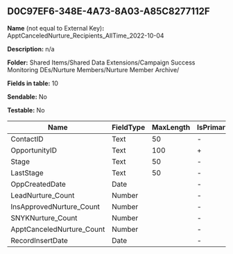 ## D0C97EF6-348E-4A73-8A03-A85C8277112F

**Name** (not equal to External Key)**:** ApptCanceledNurture_Recipients_AllTime_2022-10-04

**Description:** n/a

**Folder:** Shared Items/Shared Data Extensions/Campaign Success Monitoring DEs/Nurture Members/Nurture Member Archive/

**Fields in table:** 10

**Sendable:** No

**Testable:** No

| Name | FieldType | MaxLength | IsPrimaryKey | IsNullable | DefaultValue |
| --- | --- | --- | --- | --- | --- |
| ContactID | Text | 50 | - | + |  |
| OpportunityID | Text | 100 | + | - |  |
| Stage | Text | 50 | - | + |  |
| LastStage | Text | 50 | - | + |  |
| OppCreatedDate | Date |  | - | + |  |
| LeadNurture_Count | Number |  | - | + |  |
| InsApprovedNurture_Count | Number |  | - | + |  |
| SNYKNurture_Count | Number |  | - | + |  |
| ApptCanceledNurture_Count | Number |  | - | + |  |
| RecordInsertDate | Date |  | - | + | GetDate() |
